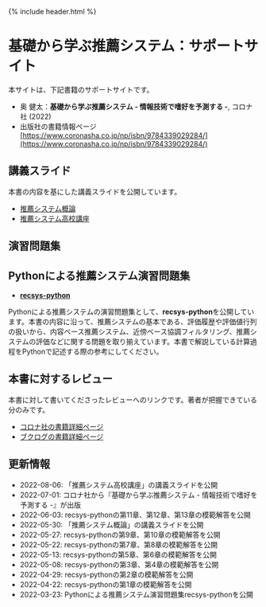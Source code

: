 {% include header.html %}

# 基礎から学ぶ推薦システム：サポートサイト

本サイトは、下記書籍のサポートサイトです。
- 奥 健太：**基礎から学ぶ推薦システム - 情報技術で嗜好を予測する -**, コロナ社 (2022)
- 出版社の書籍情報ページ [https://www.coronasha.co.jp/np/isbn/9784339029284/](https://www.coronasha.co.jp/np/isbn/9784339029284/)

## 講義スライド

本書の内容を基にした講義スライドを公開しています。
- [推薦システム概論](lectures/intro.md)
- [推薦システム高校講座](lectures/high-school.md)

## 演習問題集


## Pythonによる推薦システム演習問題集
- [**recsys-python**](https://recsyslab.github.io/recsys-python/)

Pythonによる推薦システムの演習問題集として、**recsys-python**を公開しています。本書の内容に沿って、推薦システムの基本である、評価履歴や評価値行列の扱いから、内容ベース推薦システム、近傍ベース協調フィルタリング、推薦システムの評価などに関する問題を取り揃えています。本書で解説している計算過程をPythonで記述する際の参考にしてください。

## 本書に対するレビュー
本書に対して書いてくださったレビューへのリンクです。著者が把握できている分のみです。
- [コロナ社の書籍詳細ページ](https://www.coronasha.co.jp/np/isbn/9784339029284/)
- [ブクログの書籍詳細ページ](https://booklog.jp/item/1/4339029289)

## 更新情報
- 2022-08-06: 「推薦システム高校講座」の講義スライドを公開
- 2022-07-01: コロナ社から『基礎から学ぶ推薦システム - 情報技術で嗜好を予測する -』が出版
- 2022-06-03: recsys-pythonの第11章、第12章、第13章の模範解答を公開
- 2022-05-30: 「推薦システム概論」の講義スライドを公開
- 2022-05-27: recsys-pythonの第9章、第10章の模範解答を公開
- 2022-05-22: recsys-pythonの第7章、第8章の模範解答を公開
- 2022-05-13: recsys-pythonの第5章、第6章の模範解答を公開
- 2022-05-08: recsys-pythonの第3章、第4章の模範解答を公開
- 2022-04-29: recsys-pythonの第2章の模範解答を公開
- 2022-04-22: recsys-pythonの第1章の模範解答を公開
- 2022-03-23: Pythonによる推薦システム演習問題集recsys-pythonを公開
